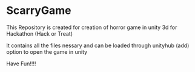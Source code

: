 # ScarryGame
This Repository is created for creation of horror game in unity 3d for Hackathon (Hack or Treat)

It contains all the files nessary and can be loaded through unityhub (add) option
 to open the game in unity

Have Fun!!!!
